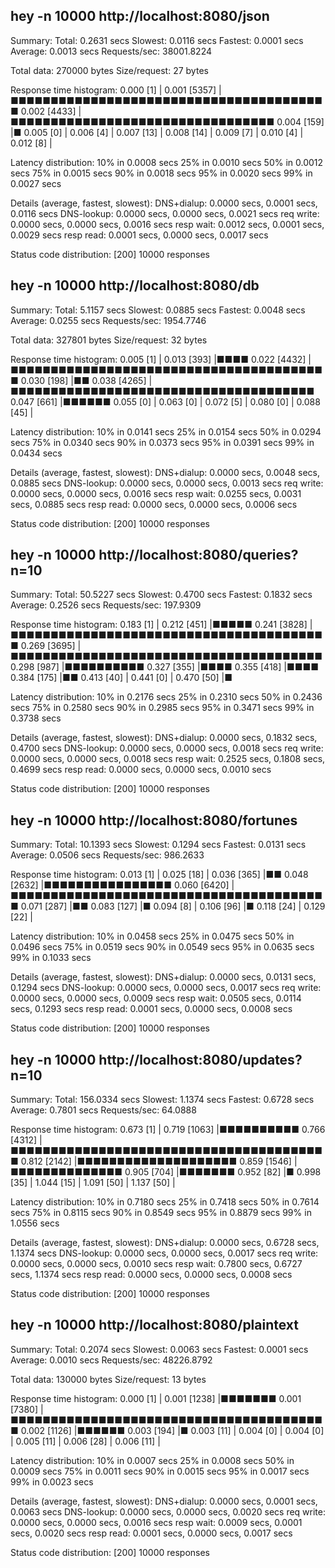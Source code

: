 ##  hey -n 10000 http://localhost:8080/json

Summary:
  Total:	0.2631 secs
  Slowest:	0.0116 secs
  Fastest:	0.0001 secs
  Average:	0.0013 secs
  Requests/sec:	38001.8224
  
  Total data:	270000 bytes
  Size/request:	27 bytes

Response time histogram:
  0.000 [1]	|
  0.001 [5357]	|■■■■■■■■■■■■■■■■■■■■■■■■■■■■■■■■■■■■■■■■
  0.002 [4433]	|■■■■■■■■■■■■■■■■■■■■■■■■■■■■■■■■■
  0.004 [159]	|■
  0.005 [0]	|
  0.006 [4]	|
  0.007 [13]	|
  0.008 [14]	|
  0.009 [7]	|
  0.010 [4]	|
  0.012 [8]	|


Latency distribution:
  10% in 0.0008 secs
  25% in 0.0010 secs
  50% in 0.0012 secs
  75% in 0.0015 secs
  90% in 0.0018 secs
  95% in 0.0020 secs
  99% in 0.0027 secs

Details (average, fastest, slowest):
  DNS+dialup:	0.0000 secs, 0.0001 secs, 0.0116 secs
  DNS-lookup:	0.0000 secs, 0.0000 secs, 0.0021 secs
  req write:	0.0000 secs, 0.0000 secs, 0.0016 secs
  resp wait:	0.0012 secs, 0.0001 secs, 0.0029 secs
  resp read:	0.0001 secs, 0.0000 secs, 0.0017 secs

Status code distribution:
  [200]	10000 responses



##  hey -n 10000 http://localhost:8080/db

Summary:
  Total:	5.1157 secs
  Slowest:	0.0885 secs
  Fastest:	0.0048 secs
  Average:	0.0255 secs
  Requests/sec:	1954.7746
  
  Total data:	327801 bytes
  Size/request:	32 bytes

Response time histogram:
  0.005 [1]	|
  0.013 [393]	|■■■■
  0.022 [4432]	|■■■■■■■■■■■■■■■■■■■■■■■■■■■■■■■■■■■■■■■■
  0.030 [198]	|■■
  0.038 [4265]	|■■■■■■■■■■■■■■■■■■■■■■■■■■■■■■■■■■■■■■
  0.047 [661]	|■■■■■■
  0.055 [0]	|
  0.063 [0]	|
  0.072 [5]	|
  0.080 [0]	|
  0.088 [45]	|


Latency distribution:
  10% in 0.0141 secs
  25% in 0.0154 secs
  50% in 0.0294 secs
  75% in 0.0340 secs
  90% in 0.0373 secs
  95% in 0.0391 secs
  99% in 0.0434 secs

Details (average, fastest, slowest):
  DNS+dialup:	0.0000 secs, 0.0048 secs, 0.0885 secs
  DNS-lookup:	0.0000 secs, 0.0000 secs, 0.0013 secs
  req write:	0.0000 secs, 0.0000 secs, 0.0016 secs
  resp wait:	0.0255 secs, 0.0031 secs, 0.0885 secs
  resp read:	0.0000 secs, 0.0000 secs, 0.0006 secs

Status code distribution:
  [200]	10000 responses



##  hey -n 10000 http://localhost:8080/queries?n=10

Summary:
  Total:	50.5227 secs
  Slowest:	0.4700 secs
  Fastest:	0.1832 secs
  Average:	0.2526 secs
  Requests/sec:	197.9309
  

Response time histogram:
  0.183 [1]	|
  0.212 [451]	|■■■■■
  0.241 [3828]	|■■■■■■■■■■■■■■■■■■■■■■■■■■■■■■■■■■■■■■■■
  0.269 [3695]	|■■■■■■■■■■■■■■■■■■■■■■■■■■■■■■■■■■■■■■■
  0.298 [987]	|■■■■■■■■■■
  0.327 [355]	|■■■■
  0.355 [418]	|■■■■
  0.384 [175]	|■■
  0.413 [40]	|
  0.441 [0]	|
  0.470 [50]	|■


Latency distribution:
  10% in 0.2176 secs
  25% in 0.2310 secs
  50% in 0.2436 secs
  75% in 0.2580 secs
  90% in 0.2985 secs
  95% in 0.3471 secs
  99% in 0.3738 secs

Details (average, fastest, slowest):
  DNS+dialup:	0.0000 secs, 0.1832 secs, 0.4700 secs
  DNS-lookup:	0.0000 secs, 0.0000 secs, 0.0018 secs
  req write:	0.0000 secs, 0.0000 secs, 0.0018 secs
  resp wait:	0.2525 secs, 0.1808 secs, 0.4699 secs
  resp read:	0.0000 secs, 0.0000 secs, 0.0010 secs

Status code distribution:
  [200]	10000 responses



##  hey -n 10000 http://localhost:8080/fortunes

Summary:
  Total:	10.1393 secs
  Slowest:	0.1294 secs
  Fastest:	0.0131 secs
  Average:	0.0506 secs
  Requests/sec:	986.2633
  

Response time histogram:
  0.013 [1]	|
  0.025 [18]	|
  0.036 [365]	|■■
  0.048 [2632]	|■■■■■■■■■■■■■■■■
  0.060 [6420]	|■■■■■■■■■■■■■■■■■■■■■■■■■■■■■■■■■■■■■■■■
  0.071 [287]	|■■
  0.083 [127]	|■
  0.094 [8]	|
  0.106 [96]	|■
  0.118 [24]	|
  0.129 [22]	|


Latency distribution:
  10% in 0.0458 secs
  25% in 0.0475 secs
  50% in 0.0496 secs
  75% in 0.0519 secs
  90% in 0.0549 secs
  95% in 0.0635 secs
  99% in 0.1033 secs

Details (average, fastest, slowest):
  DNS+dialup:	0.0000 secs, 0.0131 secs, 0.1294 secs
  DNS-lookup:	0.0000 secs, 0.0000 secs, 0.0017 secs
  req write:	0.0000 secs, 0.0000 secs, 0.0009 secs
  resp wait:	0.0505 secs, 0.0114 secs, 0.1293 secs
  resp read:	0.0001 secs, 0.0000 secs, 0.0008 secs

Status code distribution:
  [200]	10000 responses



##  hey -n 10000 http://localhost:8080/updates?n=10

Summary:
  Total:	156.0334 secs
  Slowest:	1.1374 secs
  Fastest:	0.6728 secs
  Average:	0.7801 secs
  Requests/sec:	64.0888
  

Response time histogram:
  0.673 [1]	|
  0.719 [1063]	|■■■■■■■■■■
  0.766 [4312]	|■■■■■■■■■■■■■■■■■■■■■■■■■■■■■■■■■■■■■■■■
  0.812 [2142]	|■■■■■■■■■■■■■■■■■■■■
  0.859 [1546]	|■■■■■■■■■■■■■■
  0.905 [704]	|■■■■■■■
  0.952 [82]	|■
  0.998 [35]	|
  1.044 [15]	|
  1.091 [50]	|
  1.137 [50]	|


Latency distribution:
  10% in 0.7180 secs
  25% in 0.7418 secs
  50% in 0.7614 secs
  75% in 0.8115 secs
  90% in 0.8549 secs
  95% in 0.8879 secs
  99% in 1.0556 secs

Details (average, fastest, slowest):
  DNS+dialup:	0.0000 secs, 0.6728 secs, 1.1374 secs
  DNS-lookup:	0.0000 secs, 0.0000 secs, 0.0017 secs
  req write:	0.0000 secs, 0.0000 secs, 0.0010 secs
  resp wait:	0.7800 secs, 0.6727 secs, 1.1374 secs
  resp read:	0.0000 secs, 0.0000 secs, 0.0008 secs

Status code distribution:
  [200]	10000 responses



##  hey -n 10000 http://localhost:8080/plaintext

Summary:
  Total:	0.2074 secs
  Slowest:	0.0063 secs
  Fastest:	0.0001 secs
  Average:	0.0010 secs
  Requests/sec:	48226.8792
  
  Total data:	130000 bytes
  Size/request:	13 bytes

Response time histogram:
  0.000 [1]	|
  0.001 [1238]	|■■■■■■■
  0.001 [7380]	|■■■■■■■■■■■■■■■■■■■■■■■■■■■■■■■■■■■■■■■■
  0.002 [1126]	|■■■■■■
  0.003 [194]	|■
  0.003 [11]	|
  0.004 [0]	|
  0.004 [0]	|
  0.005 [11]	|
  0.006 [28]	|
  0.006 [11]	|


Latency distribution:
  10% in 0.0007 secs
  25% in 0.0008 secs
  50% in 0.0009 secs
  75% in 0.0011 secs
  90% in 0.0015 secs
  95% in 0.0017 secs
  99% in 0.0023 secs

Details (average, fastest, slowest):
  DNS+dialup:	0.0000 secs, 0.0001 secs, 0.0063 secs
  DNS-lookup:	0.0000 secs, 0.0000 secs, 0.0020 secs
  req write:	0.0000 secs, 0.0000 secs, 0.0016 secs
  resp wait:	0.0009 secs, 0.0001 secs, 0.0020 secs
  resp read:	0.0001 secs, 0.0000 secs, 0.0017 secs

Status code distribution:
  [200]	10000 responses



